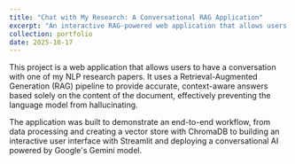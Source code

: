 ```yaml
---
title: "Chat with My Research: A Conversational RAG Application"
excerpt: "An interactive RAG-powered web application that allows users to ask questions about my NLP research paper, built with Streamlit, LangChain, and Google Gemini."
collection: portfolio
date: 2025-10-17
---
```


This project is a web application that allows users to have a conversation with one of my NLP research papers. It uses a Retrieval-Augmented Generation (RAG) pipeline to provide accurate, context-aware answers based solely on the content of the document, effectively preventing the language model from hallucinating.

The application was built to demonstrate an end-to-end workflow, from data processing and creating a vector store with ChromaDB to building an interactive user interface with Streamlit and deploying a conversational AI powered by Google's Gemini model.